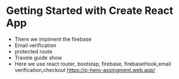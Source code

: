 # Getting Started with Create React App

* There we impiment the firebase
* Email verification
* protected route
* Travele guide show 
* Here we use react router, bootstap, firebase, firebaseHook,email verification,checkout
https://p-hero-assingment.web.app/
 